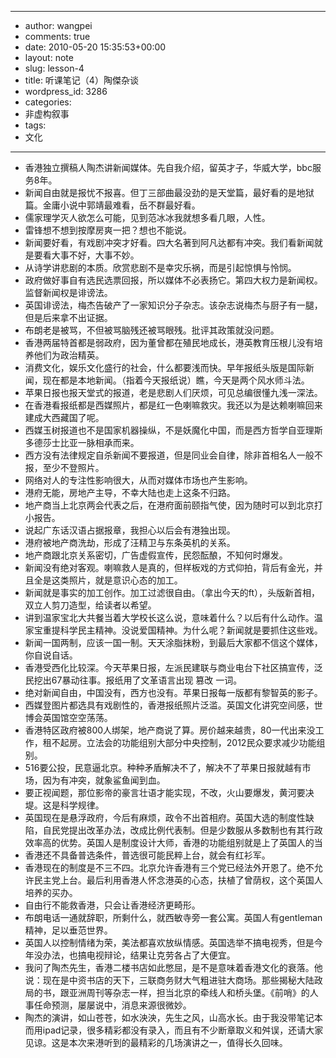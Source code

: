 - --
- author: wangpei
- comments: true
- date: 2010-05-20 15:35:53+00:00
- layout: note
- slug: lesson-4
- title: 听课笔记（4）陶傑杂谈
- wordpress_id: 3286
- categories:
- 非虚构叙事
- tags:
- 文化
- --
- 香港独立撰稿人陶杰讲新闻媒体。先自我介绍，留英才子，华威大学，bbc服务8年。
- 新闻自由就是报忧不报喜。但丁三部曲最没劲的是天堂篇，最好看的是地狱篇。金庸小说中郭靖最难看，岳不群最好看。
- 儒家理学灭人欲怎么可能，见到范冰冰我就想多看几眼，人性。
- 雷锋想不想到按摩房爽一把？想也不能说。
- 新闻要好看，有戏剧冲突才好看。四大名著到阿凡达都有冲突。我们看新闻就是要看大事不好，大事不妙。
- 从诗学讲悲剧的本质。欣赏悲剧不是幸灾乐祸，而是引起惊惧与怜悯。
- 政府做好事自有选民选票回报，所以媒体不必表扬它。第四大权力是新闻权。监督新闻权是诽谤法。
- 英国诽谤法，梅杰告破产了一家知识分子杂志。该杂志说梅杰与厨子有一腿，但是后来拿不出证据。
- 布朗老是被骂，不但被骂脑残还被骂眼残。批评其政策就没问题。
- 香港两届特首都是弱政府，因为董曾都在殖民地成长，港英教育压根儿没有培养他们为政治精英。  
- 消费文化，娱乐文化盛行的社会，什么都要浅而快。早年报纸头版是国际新闻，现在都是本地新闻。（指着今天报纸说）瞧，今天是两个风水师斗法。
- 苹果日报也报天堂式的报道，老是悲剧人们厌烦，可见总编很懂九浅一深法。
- 在香港看报纸都是西媒照片，都是红一色喇嘛救灾。我还以为是达赖喇嘛回来建成大西藏国了呢。
- 西媒玉树报道也不是国家机器操纵，不是妖魔化中国，而是西方哲学自亚理斯多德莎士比亚一脉相承而来。
- 西方没有法律规定自杀新闻不要报道，但是同业会自律，除非首相名人一般不报，至少不登照片。
- 网络对人的专注性影响很大，从而对媒体市场也产生影响。 
- 港府无能，房地产主导，不幸大陆也走上这条不归路。
- 地产商当上北京两会代表之后，在港府面前颐指气使，因为随时可以到北京打小报告。
- 说起广东话汉语占据报章，我担心以后会有港独出现。
- 港府被地产商洗劫，形成了汪精卫与东条英机的关系。
- 地产商跟北京关系密切，广告虚假宣传，民怨酝酿，不知何时爆发。
- 新闻没有绝对客观。喇嘛救人是真的，但样板戏的方式仰拍，背后有金光，并且全是这类照片，就是意识心态的加工。 
- 新闻就是事实的加工创作。加工过滤很自由。（拿出今天的ft），头版新首相，双立人剪刀造型，给读者以希望。
- 讲到温家宝北大共餐当着大学校长这么说，意味着什么？以后有什么动作。温家宝重提科学民主精神。没说爱国精神。为什么呢？新闻就是要抓住这些戏。
- 新闻一国两制，应该一国一制。天天涂脂抹粉，到最后大家都不信这个媒体，你自说自话。
- 香港受西化比较深。今天苹果日报，左派民建联与商业电台下社区搞宣传，泛民挖出67暴动往事。报纸用了文革语言出现 篡改 一词。
- 绝对新闻自由，中国没有，西方也没有。苹果日报每一版都有黎智英的影子。
- 西媒登图片都选具有戏剧性的，香港报纸照片泛滥。英国文化讲究空间感，世博会英国馆空空荡荡。  
- 香港特区政府被800人绑架，地产商说了算。房价越来越贵，80一代出来没工作，租不起房。立法会的功能组别大部分中央控制，2012民众要求减少功能组别。
- 516要公投，民意逼北京。种种矛盾解决不了，解决不了苹果日报就越有市场，因为有冲突，就象鲨鱼闻到血。
- 要正视闻题，那位影帝的豪言壮语才能实现，不改，火山要爆发，黄河要决堤。这是科学规律。
- 英国现在是悬浮政府，今后有麻烦，政令不出首相府。英国大选的制度性缺陷，自民党提出改革办法，改成比例代表制。但是少数服从多数制也有其行政效率高的优势。英国人是制度设计大师，香港的功能组别就是上了英国人的当
- 香港还不具备普选条件，普选很可能民粹上台，就会有红衫军。
- 香港现在的制度是不三不四。北京允许香港有三个党已经法外开恩了。绝不允许民主党上台。最后利用香港人怀念港英的心态，扶植了曾荫权，这个英国人培养的买办。
- 自由行不能救香港，只会让香港经济更畸形。
- 布朗电话一通就辞职，所剩什么，就西敏寺旁一套公寓。英国人有gentleman精神，足以垂范世界。
- 英国人以控制情绪为荣，美法都喜欢放纵情感。英国选举不搞电视秀，但是今年没办法，也搞电视辩论，结果让克劳各占了大便宜。
- 我问了陶杰先生，香港二楼书店如此憋屈，是不是意味着香港文化的衰落。他说：现在是中资书店的天下，三联商务财大气粗进驻大商场。那些揭秘大陆政局的书，跟亚洲周刊等杂志一样，担当北京的牵线人和桥头堡。《前哨》的人事任命预测，屡屡说中，消息来源很微妙。
- 陶杰的演讲，如山苍苍，如水泱泱，先生之风，山高水长。由于我没带笔记本而用ipad记录，很多精彩都没有录入，而且有不少断章取义和舛误，还请大家见谅。这是本次来港听到的最精彩的几场演讲之一，值得长久回味。 
